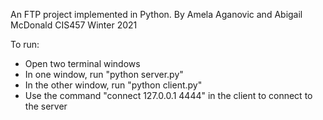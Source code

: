 An FTP project implemented in Python.
By Amela Aganovic and Abigail McDonald
CIS457 Winter 2021

To run:
- Open two terminal windows
- In one window, run "python server.py"
- In the other window, run "python client.py"
- Use the command "connect 127.0.0.1 4444" in the client to connect to the server

